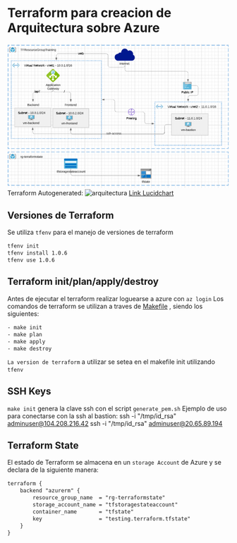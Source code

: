 # Terraform para creacion de Arquitectura sobre Azure

![arquitectura](images/arquitectura.png)
Terraform Autogenerated:
![arquitectura](images/infra.svg)
[Link Lucidchart](https://lucid.app/lucidchart/2d8ca15b-5562-4239-a0af-65745ed290ac/edit?page=mXwzAnnOLpm1#)

## Versiones de Terraform
Se utiliza `tfenv` para el manejo de versiones de terraform

    tfenv init
    tfenv install 1.0.6
    tfenv use 1.0.6

## Terraform init/plan/apply/destroy
Antes de ejecutar el terraform realizar loguearse a azure con `az login`
Los comandos de terraform se utilizan a traves de [Makefile](Makefile) , siendo los siguientes:

    - make init
    - make plan
    - make apply
    - make destroy 

`La version de terraform` a utilizar se setea en el makefile init utilizando `tfenv`

## SSH Keys
`make init` genera la clave ssh con el script `generate_pem.sh`
Ejemplo de uso para conectarse con la ssh al bastion:
    ssh -i "/tmp/id_rsa" adminuser@104.208.216.42
    ssh -i "/tmp/id_rsa" adminuser@20.65.89.194

## Terraform State
El estado de Terraform se almacena en un `storage Account` de Azure y se declara de la siguiente manera:

    terraform {
        backend "azurerm" {
            resource_group_name  = "rg-terraformstate"
            storage_account_name = "tfstoragestateaccount"
            container_name       = "tfstate"
            key                  = "testing.terraform.tfstate"
        }
    }
